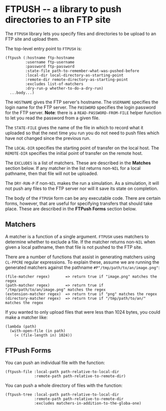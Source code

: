 # FTPUSH -- a library to push directories to an FTP site

The `FTPUSH` library lets you specify files and directories to be upload to an FTP site and upload them.

The top-level entry point to `FTPUSH` is:

    (ftpush (:hostname ftp-hostname
             :username ftp-username
             :password ftp-password
             :state-file path-to-remember-what-was-pushed-before
             :local-dir local-directory-as-starting-point
             :remote-dir remote-directory-as-starting-point
             :excludes list-of-matchers
             :dry-run-p whether-to-do-a-dry-run)
      ...body...)

The `HOSTNAME` gives the FTP server's hostname.
The `USERNAME` specifies the login name for the FTP server.
The `PASSWORD` specifies the login password for the FTP server.
**Note**: there is a `READ-PASSWORD-FROM-FILE` helper function to let you read the password from a given file.

The `STATE-FILE` gives the name of the file in which to record what it uploaded so that the next time you run you do not need to push files which have not changed since the previous run.

The `LOCAL-DIR` specifies the starting point of transfer on the local host.
The `REMOTE-DIR` specifies the initial point of transfer on the remote host.

The `EXCLUDES` is a list of matchers.
These are described in the **Matches** section below.
If any matcher in the list returns non-`NIL` for a local pathname, then that file will not be uploaded.


The `DRY-RUN-P` if non-`NIL` makes the run a simulation. As a simulation, it will not
push any files to the FTP server nor will it save its state on completion.

The body of the `FTPUSH` form can be any executable code. There are certain forms, however,
that are useful for specifying transfers that should take place. These are described
in the **FTPush Forms** section below.

## Matchers

A matcher is a function of a single argument.
`FTPUSH` uses matchers to determine whether to exclude a file.
If the matcher returns non-`NIL` when given a local pathname, then that file is not pushed to the FTP site.

There are a number of functions that assist in generating matchers using `CL-PPCRE` regular expressions.
To explain these, assume we are running the generated matchers against the pathname
`#P"/tmp/path/to/an/image.png"`:

    (file-matcher regex)       => return true if "image.png" matches the regex
    (path-matcher regex)       => return true if "/tmp/path/to/an/image.png" matches the regex
    (extension-matcher regex)  => return true if "png" matches the regex
    (directory-matcher regex)  => return true if "/tmp/path/to/an/" matches the regex

If you wanted to only upload files that were less than 1024 bytes, you could make a matcher like:

    (lambda (path)
      (with-open-file (in path)
        (< (file-length in) 1024))

## FTPush Forms

You can push an individual file with the function:

    (ftpush-file :local-path path-relative-to-local-dir
                 :remote-path path-relative-to-remote-dir)

You can push a whole directory of files with the function:

    (ftpush-tree :local-path path-relative-to-local-dir
                 :remote-path path-relative-to-remote-dir
                 :excludes matchers-in-addition-to-the-globa-one)
